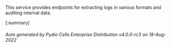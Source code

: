 






This service provides endpoints for extracting logs in various formats and auditing internal data.

[:summary]

###### Auto generated by Pydio Cells Enterprise Distribution v4.0.0-rc3 on 18-Aug-2022
